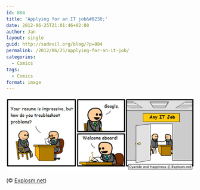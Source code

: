 ```yaml
---
id: 884
title: 'Applying for an IT job&#8230;'
date: 2012-06-25T21:01:46+02:00
author: Jan
layout: single
guid: http://sadevil.org/blog/?p=884
permalink: /2012/06/25/applying-for-an-it-job/
categories:
  - Comics
tags:
  - Comics
format: image
---
```

![Applying for an IT job...](/assets/images/2012/06/itjobs.jpg)

(© <a href="http://explosm.net" target="_blank">Explosm.net</a>)
